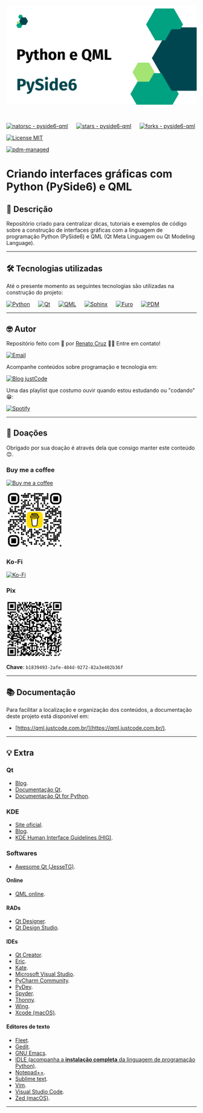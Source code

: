 ![Criando interfaces gráficas com Python (PySide6) e QML](./docs/images/pyside6-qml-1600x840.webp "Criando interfaces gráficas com Python (PySide6) e QML")

<br>

[![natorsc - pyside6-qml](https://img.shields.io/static/v1?label=natorsc&message=pyside6-qml&color=blue&logo=github)](https://github.com/natorsc/pyside6-qml "Ir para o repositório.")
&emsp;
[![stars - pyside6-qml](https://img.shields.io/github/stars/natorsc/pyside6-qml?style=social)](https://github.com/natorsc/pyside6-qml)
&emsp;
[![forks - pyside6-qml](https://img.shields.io/github/forks/natorsc/pyside6-qml?style=social)](https://github.com/natorsc/pyside6-qml)

[![License MIT](https://img.shields.io/static/v1?label=License&message=MIT&color=blue)](./LICENSE)

[![pdm-managed](https://img.shields.io/badge/pdm-managed-blueviolet)](https://pdm-project.org)

# Criando interfaces gráficas com Python (PySide6) e QML

## 📝 Descrição

Repositório criado para centralizar dicas, tutoriais e exemplos de código sobre a construção de interfaces gráficas com a linguagem de programação Python (PySide6) e QML (Qt Meta Linguagem ou Qt Modeling Language).

---

## 🛠 Tecnologias utilizadas

Até o presente momento as seguintes tecnologias são utilizadas na construção do projeto:

[![Python](https://img.shields.io/badge/-Python-blue?logo=python&logoColor=white)](https://www.python.org/ "Ir para o site.")
&emsp;
[![Qt](https://img.shields.io/badge/-Qt-blue?logo=qt&logoColor=white)](https://www.qt.io/ "Ir para o site.")
&emsp;
[![QML](https://img.shields.io/badge/-QML-blue?logo=qml&logoColor=white)](https://doc.qt.io/qt-6/qml-tutorial.html "Ir para o site.")
&emsp;
[![Sphinx](https://img.shields.io/badge/-Sphinx-blue?logo=sphinx&logoColor=white)](https://www.sphinx-doc.org/ "Ir para o site.")
&emsp;
[![Furo](https://img.shields.io/badge/-Furo-blue?logo=github&logoColor=white)](https://github.com/pradyunsg/furo/ "Ir para o Github.")
&emsp;
[![PDM](https://img.shields.io/badge/-PDM-blue?logo=pdm&logoColor=white)](https://pdm-project.org "Ir para o PDM.")

---

## 🤓 Autor

Repositório feito com 💙 por [Renato Cruz](https://github.com/natorsc) 🤜🤛 Entre em contato!

[![Email](https://img.shields.io/badge/-Email-blueviolet?logo=gmail&logoColor=white)](mailto:natorsc@gmail.com "Enviar e-mail.")

Acompanhe conteúdos sobre programação e tecnologia em:

[![Blog justCode](https://img.shields.io/badge/-Blog&nbsp;justCode-grey?logo=wordpress&logoColor=white)](https://justcode.com.br/ "Acessar o blog justCode.")

Uma das playlist que costumo ouvir quando estou estudando ou "codando" 😁:

[![Spotify](https://img.shields.io/badge/-Spotify-darkgreen?logo=spotify&logoColor=white)](https://open.spotify.com/playlist/1xf3u29puXlnrWO7MsaHL5?si=A-LgwRJXSvOno_e6trpi5w&utm_source=copy-link "Acessar playlist.")

---

## 💝 Doações

Obrigado por sua doação é através dela que consigo manter este conteúdo 😊.

### Buy me a coffee

[![Buy me a coffee](https://img.shields.io/badge/-Buy%20me%20a%20coffee-red?logo=buymeacoffee&logoColor=white)](https://www.buymeacoffee.com/natorsc "Mantenha este projeto com uma doação.")

<img src="./docs/images/donations/bmc-qr-code.webp" alt="Buy me a coffee" title="Mantenha este projeto com uma doação." width="150"/>

### Ko-Fi

[![Ko-Fi](https://img.shields.io/badge/-Ko%20Fi-orange?logo=ko-fi&logoColor=white)](https://ko-fi.com/natorsc "Mantenha este projeto com uma doação.")

### Pix

<img src="./docs/images/donations/pix-qr-code.webp" alt="Chave Pix" title="Mantenha este projeto com uma doação." width="150"/>

**Chave**: `b1839493-2afe-484d-9272-82a3e402b36f`

---

## 📚 Documentação

Para facilitar a localização e organização dos conteúdos, a documentação deste projeto está disponível em:

- [https://qml.justcode.com.br/](https://qml.justcode.com.br/).

---

## 💡 Extra

### Qt

- [Blog](https://www.qt.io/blog).
- [Documentação Qt](https://doc.qt.io/qt-6/).
- [Documentação Qt for Python](https://www.qt.io/qt-for-python).

### KDE

- [Site oficial](https://kde.org/pt-br/).
- [Blog](https://blogs.kde.org/).
- [KDE Human Interface Guidelines (HIG)](https://develop.kde.org/hig/).

### Softwares

- [Awesome Qt (JesseTG)](https://github.com/JesseTG/awesome-qt).

#### Online

- [QML online](https://qmlonline.kde.org/).

#### RADs

- [Qt Designer](https://doc.qt.io/qt-5/qtdesigner-manual.html).
- [Qt Design Studio](https://www.qt.io/product/ui-design-tools).

#### IDEs

- [Qt Creator](https://www.qt.io/product/development-tools).
- [Eric](https://eric-ide.python-projects.org/).
- [Kate](https://kate-editor.org/).
- [Microsoft Visual Studio](https://visualstudio.microsoft.com/).
- [PyCharm Community](https://www.jetbrains.com/pycharm/).
- [PyDev](https://www.pydev.org/).
- [Spyder](https://www.spyder-ide.org/).
- [Thonny](https://thonny.org/).
- [Wing](https://wingware.com/).
- [Xcode (macOS)](https://developer.apple.com/xcode/).

#### Editores de texto

- [Fleet](https://www.jetbrains.com/fleet/).
- [Gedit](https://gedit-technology.github.io/apps/gedit/).
- [GNU Emacs](https://www.gnu.org/software/emacs/).
- [IDLE (acompanha a **instalação completa** da linguagem de programação Python)]().
- [Notepad++](https://notepad-plus-plus.org/).
- [Sublime text](https://www.sublimetext.com/).
- [Vim](https://www.vim.org/).
- [Visual Studio Code](https://code.visualstudio.com/).
- [Zed (macOS)](https://zed.dev/).

---
